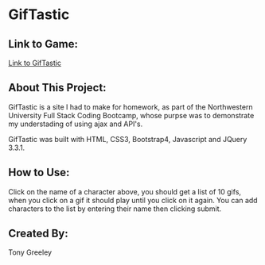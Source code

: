 # GifTastic

## Link to Game:
[Link to GifTastic](https://tonythetiger323.github.io/GifTastic/)

## About This Project:
GifTastic is a site I had to make for homework, as part of the Northwestern University Full Stack Coding Bootcamp, whose purpse was to demonstrate my understading of using ajax and API's.

GifTastic was built with HTML, CSS3, Bootstrap4, Javascript and JQuery 3.3.1.

## How to Use:
Click on the name of a character above, you should get a list of 10 gifs, when you click on a gif it should play until you click on it again. You can add characters to the list by entering their name then clicking submit.

## Created By:
Tony Greeley
